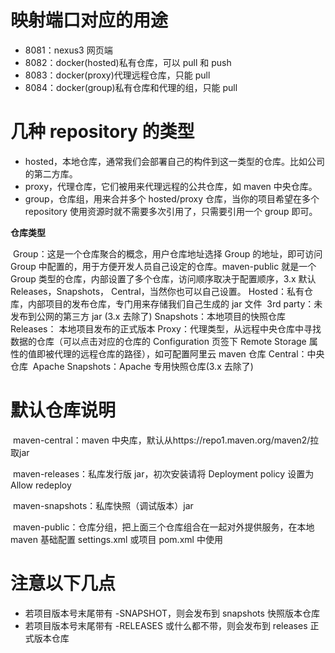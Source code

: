 # 映射端口对应的用途

- 8081：nexus3 网页端
- 8082：docker(hosted)私有仓库，可以 pull 和 push
- 8083：docker(proxy)代理远程仓库，只能 pull
- 8084：docker(group)私有仓库和代理的组，只能 pull

# 几种 repository 的类型

- hosted，本地仓库，通常我们会部署自己的构件到这一类型的仓库。比如公司的第二方库。
- proxy，代理仓库，它们被用来代理远程的公共仓库，如 maven 中央仓库。
- group，仓库组，用来合并多个 hosted/proxy 仓库，当你的项目希望在多个 repository 使用资源时就不需要多次引用了，只需要引用一个 group 即可。

**仓库类型**

​ Group：这是一个仓库聚合的概念，用户仓库地址选择 Group 的地址，即可访问 Group 中配置的，用于方便开发人员自己设定的仓库。maven-public 就是一个 Group 类型的仓库，内部设置了多个仓库，访问顺序取决于配置顺序，3.x 默认 Releases，Snapshots， Central，当然你也可以自己设置。
​ Hosted：私有仓库，内部项目的发布仓库，专门用来存储我们自己生成的 jar 文件
​ 3rd party：未发布到公网的第三方 jar (3.x 去除了)
​ Snapshots：本地项目的快照仓库
​ Releases： 本地项目发布的正式版本
​ Proxy：代理类型，从远程中央仓库中寻找数据的仓库（可以点击对应的仓库的 Configuration 页签下 Remote Storage 属性的值即被代理的远程仓库的路径），如可配置阿里云 maven 仓库
​ Central：中央仓库
​ Apache Snapshots：Apache 专用快照仓库(3.x 去除了)

# 默认仓库说明

​ maven-central：maven 中央库，默认从https://repo1.maven.org/maven2/拉取jar

​ maven-releases：私库发行版 jar，初次安装请将 Deployment policy 设置为 Allow redeploy

​ maven-snapshots：私库快照（调试版本）jar

​ maven-public：仓库分组，把上面三个仓库组合在一起对外提供服务，在本地 maven 基础配置 settings.xml 或项目 pom.xml 中使用

# 注意以下几点

- 若项目版本号末尾带有 -SNAPSHOT，则会发布到 snapshots 快照版本仓库
- 若项目版本号末尾带有 -RELEASES 或什么都不带，则会发布到 releases 正式版本仓库
